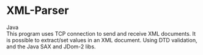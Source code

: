 # XML-Parser
Java
<br />
This program uses TCP connection to send and receive XML documents. It is possible to extract/set values in an XML document. Using DTD validation, and the Java SAX and JDom-2 libs.
